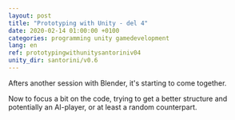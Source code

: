 ```yaml
---
layout: post
title: "Prototyping with Unity - del 4"
date: 2020-02-14 01:00:00 +0100
categories: programming unity gamedevelopment
lang: en
ref: prototypingwithunitysantoriniv04
unity_dir: santorini/v0.6
---
```

Afters another session with Blender, it's starting to come together.

Now to focus a bit on the code, trying to get a better structure and potentially an AI-player, or at least a random counterpart.
